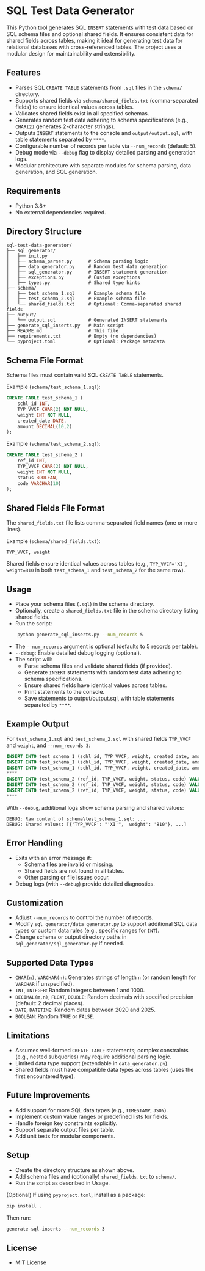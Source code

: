 # SQL Test Data Generator

This Python tool generates SQL `INSERT` statements with test data based on SQL schema files and optional shared fields. It ensures consistent data for shared fields across tables, making it ideal for generating test data for relational databases with cross-referenced tables. The project uses a modular design for maintainability and extensibility.

## Features
- Parses SQL `CREATE TABLE` statements from `.sql` files in the `schema/` directory.
- Supports shared fields via `schema/shared_fields.txt` (comma-separated fields) to ensure identical values across tables.
- Validates shared fields exist in all specified schemas.
- Generates random test data adhering to schema specifications (e.g., `CHAR(2)` generates 2-character strings).
- Outputs `INSERT` statements to the console and `output/output.sql`, with table statements separated by `****`.
- Configurable number of records per table via `--num_records` (default: 5).
- Debug mode via `--debug` flag to display detailed parsing and generation logs.
- Modular architecture with separate modules for schema parsing, data generation, and SQL generation.

## Requirements
- Python 3.8+
- No external dependencies required.

## Directory Structure
```
sql-test-data-generator/
├── sql_generator/
│   ├── init.py
│   ├── schema_parser.py      # Schema parsing logic
│   ├── data_generator.py     # Random test data generation
│   ├── sql_generator.py      # INSERT statement generation
│   ├── exceptions.py         # Custom exceptions
│   ├── types.py              # Shared type hints
├── schema/
│   ├── test_schema_1.sql     # Example schema file
│   ├── test_schema_2.sql     # Example schema file
│   └── shared_fields.txt     # Optional: Comma-separated shared fields
├── output/
│   └── output.sql            # Generated INSERT statements
├── generate_sql_inserts.py   # Main script
├── README.md                 # This file
├── requirements.txt          # Empty (no dependencies)
└── pyproject.toml            # Optional: Package metadata
```

## Schema File Format
Schema files must contain valid SQL `CREATE TABLE` statements. 

Example (`schema/test_schema_1.sql`):
```sql
CREATE TABLE test_schema_1 (
    schl_id INT,
    TYP_VVCF CHAR(2) NOT NULL,
    weight INT NOT NULL,
    created_date DATE,
    amount DECIMAL(10,2)
);
```

Example (`schema/test_schema_2.sql`):
```sql
CREATE TABLE test_schema_2 (
    ref_id INT,
    TYP_VVCF CHAR(2) NOT NULL,
    weight INT NOT NULL,
    status BOOLEAN,
    code VARCHAR(10)
);
```

## Shared Fields File Format
The `shared_fields.txt` file lists comma-separated field names (one or more lines). 

Example (`schema/shared_fields.txt`):
```
TYP_VVCF, weight
```
Shared fields ensure identical values across tables (e.g., `TYP_VVCF='XI'`, `weight=810` in both `test_schema_1` and `test_schema_2` for the same row).



## Usage
- Place your schema files (`.sql`) in the schema directory.
- Optionally, create a `shared_fields.txt` file in the schema directory listing shared fields.
- Run the script:
```bash
    python generate_sql_inserts.py --num_records 5
```
- The `--num_records` argument is optional (defaults to 5 records per table).
- `--debug`: Enable detailed debug logging (optional).
- The script will:
    - Parse schema files and validate shared fields (if provided).
    - Generate `INSERT` statements with random test data adhering to schema specifications.
    - Ensure shared fields have identical values across tables.
    - Print statements to the console.
    - Save statements to output/output.sql, with table statements separated by `****`.

## Example Output
For `test_schema_1.sql` and `test_schema_2.sql` with shared fields `TYP_VVCF` and `weight`, and `--num_records 3`:

```sql
INSERT INTO test_schema_1 (schl_id, TYP_VVCF, weight, created_date, amount) VALUES (751, 'XI', 810, '2023-03-14', 171.92);
INSERT INTO test_schema_1 (schl_id, TYP_VVCF, weight, created_date, amount) VALUES (244, 'FX', 56, '2020-02-28', 385.41);
INSERT INTO test_schema_1 (schl_id, TYP_VVCF, weight, created_date, amount) VALUES (213, 'gp', 277, '2020-08-22', 92.96);
****
INSERT INTO test_schema_2 (ref_id, TYP_VVCF, weight, status, code) VALUES (100, 'XI', 810, FALSE, 'ZYdnXNpnGs');
INSERT INTO test_schema_2 (ref_id, TYP_VVCF, weight, status, code) VALUES (308, 'FX', 56, TRUE, 'UEtPdQSMvE');
INSERT INTO test_schema_2 (ref_id, TYP_VVCF, weight, status, code) VALUES (374, 'gp', 277, TRUE, 'vwfyhZNTsq');
****
```
With `--debug`, additional logs show schema parsing and shared values:
```
DEBUG: Raw content of schema\test_schema_1.sql: ...
DEBUG: Shared values: [{'TYP_VVCF': "'XI'", 'weight': '810'}, ...]
```

## Error Handling
- Exits with an error message if:
    - Schema files are invalid or missing.
    - Shared fields are not found in all tables.
    - Other parsing or file issues occur.
- Debug logs (with `--debug`) provide detailed diagnostics.

## Customization
- Adjust `--num_records` to control the number of records.
- Modify `sql_generator/data_generator.py` to support additional SQL data types or custom data rules (e.g., specific ranges for `INT`).
- Change schema or output directory paths in `sql_generator/sql_generator.py` if needed.



## Supported Data Types
- `CHAR(n)`, `VARCHAR(n)`: Generates strings of length `n` (or random length for `VARCHAR` if unspecified).
- `INT`, `INTEGER`: Random integers between 1 and 1000.
- `DECIMAL(m,n)`, `FLOAT`, `DOUBLE`: Random decimals with specified precision (default: 2 decimal places).
- `DATE`, `DATETIME`: Random dates between 2020 and 2025.
- `BOOLEAN`: Random `TRUE` or `FALSE`.

## Limitations
- Assumes well-formed `CREATE TABLE` statements; complex constraints (e.g., nested subqueries) may require additional parsing logic.
- Limited data type support (extendable in `data_generator.py`).
- Shared fields must have compatible data types across tables (uses the first encountered type).



## Future Improvements
- Add support for more SQL data types (e.g., `TIMESTAMP`, `JSON`).
- Implement custom value ranges or predefined lists for fields.
- Handle foreign key constraints explicitly.
- Support separate output files per table.
- Add unit tests for modular components.



## Setup
- Create the directory structure as shown above.
- Add schema files and (optionally) `shared_fields.txt` to `schema/`.
- Run the script as described in Usage.

(Optional) If using `pyproject.toml`, install as a package:
```bash
pip install .
```
Then run:
```bash
generate-sql-inserts --num_records 3
```

## License
- MIT License


